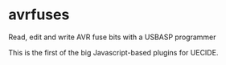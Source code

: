 # avrfuses
Read, edit and write AVR fuse bits with a USBASP programmer

This is the first of the big Javascript-based plugins for UECIDE.
